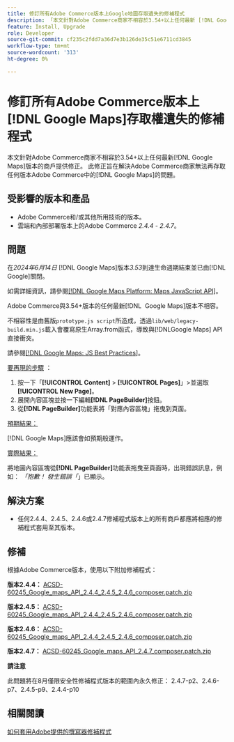 ```yaml
---
title: 修訂所有Adobe Commerce版本上Google地圖存取遺失的修補程式
description: 「本文針對Adobe Commerce商家不相容於3.54+以上任何最新 [!DNL Google Maps] 版本的商戶提供修正。」
feature: Install, Upgrade
role: Developer
source-git-commit: cf235c2fdd7a36d7e3b126de35c51e6711cd3845
workflow-type: tm+mt
source-wordcount: '313'
ht-degree: 0%

---
```


# 修訂所有Adobe Commerce版本上[!DNL Google Maps]存取權遺失的修補程式

本文針對Adobe Commerce商家不相容於3.54+以上任何最新[!DNL Google Maps]版本的商戶提供修正。 此修正旨在解決Adobe Commerce商家無法再存取任何版本Adobe Commerce中的[!DNL Google Maps]的問題。

## 受影響的版本和產品

* Adobe Commerce和/或其他所用技術的版本。
* 雲端和內部部署版本上的Adobe Commerce *2.4.4* - *2.4.7*。

## 問題

在&#x200B;*2024年6月14日* [!DNL Google Maps]版本&#x200B;*3.53*&#x200B;到達生命週期結束並已由[!DNL Google]關閉。

如需詳細資訊，請參閱[[!DNL Google Maps Platform: Maps JavaScript API]](https://developers.google.com/maps/documentation/javascript/versions#documentation-for-the-api-versions)。

Adobe Commerce與3.54+版本的任何最新[!DNL &#x200B; Google Maps]版本不相容。

不相容性是由舊版`prototype.js script`所造成，透過`lib/web/legacy-build.min.js`載入會覆寫原生Array.from函式，導致與[!DNL &#x200B; Google Maps] API直接衝突。

請參閱[[!DNL Google Maps: JS Best Practices]](https://developers.google.com/maps/documentation/javascript/best-practices)。

<u>要再現的步驟</u> ：

1. 按一下「**[!UICONTROL Content]** > **[!UICONTROL Pages]**」>並選取&#x200B;**[!UICONTROL New Page]**。
1. 展開內容區塊並按一下編輯&#x200B;**[!DNL PageBuilder]**&#x200B;按鈕。
1. 從&#x200B;**[!DNL PageBuilder]**&#x200B;功能表將「對應內容區塊」拖曳到頁面。

<u>預期結果：</u>

[!DNL Google Maps]應該會如預期般運作。

<u>實際結果：</u>

將地圖內容區塊從&#x200B;**[!DNL PageBuilder]**&#x200B;功能表拖曳至頁面時，出現錯誤訊息，例如： *「抱歉！ 發生錯誤「*」已顯示。

## 解決方案

* 任何2.4.4、2.4.5、2.4.6或2.4.7修補程式版本上的所有商戶都應將相應的修補程式套用至其版本。

## 修補

根據Adobe Commerce版本，使用以下附加修補程式：

**版本2.4.4：**
[ACSD-60245_Google_maps_API_2.4.4_2.4.5_2.4.6_composer.patch.zip](assets/ACSD-60245_Google_maps_API_2.4.4_2.4.5_2.4.6_composer.patch.zip)

**版本2.4.5：**
[ACSD-60245_Google_maps_API_2.4.4_2.4.5_2.4.6_composer.patch.zip](assets/ACSD-60245_Google_maps_API_2.4.4_2.4.5_2.4.6_composer.patch.zip)

**版本2.4.6：**
[ACSD-60245_Google_maps_API_2.4.4_2.4.5_2.4.6_composer.patch.zip](assets/ACSD-60245_Google_maps_API_2.4.4_2.4.5_2.4.6_composer.patch.zip)

**版本2.4.7：**
[ACSD-60245_Google_maps_API_2.4.7_composer.patch.zip](assets/ACSD-60245_Google_maps_API_2.4.7_composer.patch.zip)

**請注意**

此問題將在8月僅限安全性修補程式版本的範圍內永久修正：
2.4.7-p2、2.4.6-p7、2.4.5-p9、2.4.4-p10

## 相關閱讀

[如何套用Adobe提供的撰寫器修補程式](https://experienceleague.adobe.com/en/docs/commerce-knowledge-base/kb/how-to/how-to-apply-a-composer-patch-provided-by-magento)